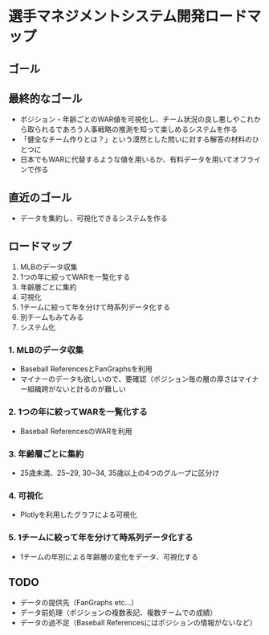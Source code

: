# 選手マネジメントシステム開発ロードマップ

## ゴール

## 最終的なゴール

- ポジション・年齢ごとのWAR値を可視化し、チーム状況の良し悪しやこれから取られるであろう人事戦略の推測を知って楽しめるシステムを作る
- 「健全なチーム作りとは？」という漠然とした問いに対する解答の材料のひとつに
- 日本でもWARに代替するような値を用いるか、有料データを用いてオフラインで作る

## 直近のゴール

- データを集約し、可視化できるシステムを作る

## ロードマップ

1. MLBのデータ収集
2. 1つの年に絞ってWARを一覧化する
3. 年齢層ごとに集約
4. 可視化
5. 1チームに絞って年を分けて時系列データ化する
6. 別チームもみてみる
7. システム化

### 1. MLBのデータ収集

- Baseball ReferencesとFanGraphsを利用
- マイナーのデータも欲しいので、要確認（ポジション毎の層の厚さはマイナー組織跨がないと計るのが難しい

### 2. 1つの年に絞ってWARを一覧化する

- Baseball ReferencesのWARを利用

### 3. 年齢層ごとに集約

- 25歳未満、25~29, 30~34, 35歳以上の4つのグループに区分け

### 4. 可視化

- Plotlyを利用したグラフによる可視化

### 5. 1チームに絞って年を分けて時系列データ化する

- 1チームの年別による年齢層の変化をデータ、可視化する

## TODO

- データの提供先（FanGraphs etc...）
- データ前処理（ポジションの複数表記、複数チームでの成績）
- データの過不足（Baseball Referencesにはポジションの情報がないなど）
